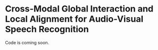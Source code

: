 # Cross-Modal Global Interaction and Local Alignment for Audio-Visual Speech Recognition

Code is coming soon.
